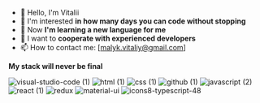 - 👋 Hello, I'm Vitalii
- 👀 I'm interested **in how many days you can code without stopping**
- 🌱 Now **I'm learning a new language for me**
- 💞️ I want to **cooperate with experienced developers**
- 📫 How to contact me: [malyk.vitaliy@gmail.com]

**My stack will never be final**


![visual-studio-code (1)](https://github.com/Vitalii-Malyk/Vitalii-Malyk/assets/125901006/2ea8a6c5-45de-4999-9c36-7934c49d6411)
![html (1)](https://github.com/Vitalii-Malyk/Vitalii-Malyk/assets/125901006/f0920b7f-fcef-49f3-bfab-9e023e469b17)
![css (1)](https://github.com/Vitalii-Malyk/Vitalii-Malyk/assets/125901006/b8ccc25a-cb15-4935-ad0d-00f6f8e16981)
![github (1)](https://github.com/Vitalii-Malyk/Vitalii-Malyk/assets/125901006/a6e78271-ce87-48c4-bce7-a2f490a48c04)
![javascript (2)](https://github.com/Vitalii-Malyk/Vitalii-Malyk/assets/125901006/700ccf7b-d9f4-438b-8349-b07cc0cd65ad)
![react (1)](https://github.com/Vitalii-Malyk/Vitalii-Malyk/assets/125901006/1a70e8f3-e00f-45e0-bf3c-edbf04068d8a)
![redux](https://github.com/Vitalii-Malyk/Vitalii-Malyk/assets/125901006/964bfbc1-be84-483c-af79-9292a27bd8bc)
![material-ui](https://github.com/Vitalii-Malyk/Vitalii-Malyk/assets/125901006/5416eb30-3451-4694-a6e5-660588889c55)
![icons8-typescript-48](https://github.com/Vitalii-Malyk/Vitalii-Malyk/assets/125901006/bb557345-42d0-4184-8e50-24e8a81012c3)






